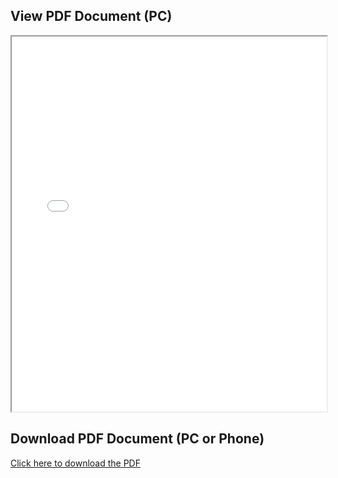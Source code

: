 ## View PDF Document (PC)

<iframe src="Novosel_Blue_Book.pdf" width="100%" height="600px"></iframe>

## Download PDF Document (PC or Phone)

[Click here to download the PDF](Novosel_Blue_Book.pdf)

